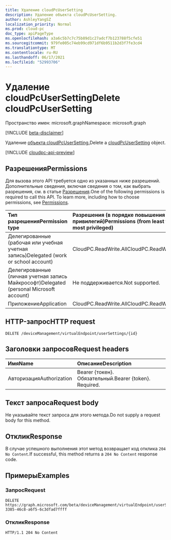```yaml
---
title: Удаление cloudPcUserSetting
description: Удаление объекта cloudPcUserSetting.
author: AshleyYangSZ
localization_priority: Normal
ms.prod: cloud-pc
doc_type: apiPageType
ms.openlocfilehash: a3a6c5b7c7c75b89d1c27adcf7b123788f5cfe51
ms.sourcegitcommit: 979fe005c74eb99cd971df6b9511b2d3f7fe3cd4
ms.translationtype: MT
ms.contentlocale: ru-RU
ms.lasthandoff: 06/17/2021
ms.locfileid: "52993706"
---
```

# <a name="delete-cloudpcusersetting"></a><span data-ttu-id="dc3a8-103">Удаление cloudPcUserSetting</span><span class="sxs-lookup"><span data-stu-id="dc3a8-103">Delete cloudPcUserSetting</span></span>

<span data-ttu-id="dc3a8-104">Пространство имен: microsoft.graph</span><span class="sxs-lookup"><span data-stu-id="dc3a8-104">Namespace: microsoft.graph</span></span>

[!INCLUDE [beta-disclaimer](../../includes/beta-disclaimer.md)]

<span data-ttu-id="dc3a8-105">Удаление [объекта cloudPcUserSetting.](../resources/cloudpcusersetting.md)</span><span class="sxs-lookup"><span data-stu-id="dc3a8-105">Delete a [cloudPcUserSetting](../resources/cloudpcusersetting.md) object.</span></span>

[!INCLUDE [cloudpc-api-preview](../../includes/cloudpc-api-preview.md)]
## <a name="permissions"></a><span data-ttu-id="dc3a8-106">Разрешения</span><span class="sxs-lookup"><span data-stu-id="dc3a8-106">Permissions</span></span>

<span data-ttu-id="dc3a8-p101">Для вызова этого API требуется одно из указанных ниже разрешений. Дополнительные сведения, включая сведения о том, как выбрать разрешения, см. в статье [Разрешения](/graph/permissions-reference).</span><span class="sxs-lookup"><span data-stu-id="dc3a8-p101">One of the following permissions is required to call this API. To learn more, including how to choose permissions, see [Permissions](/graph/permissions-reference).</span></span>

|<span data-ttu-id="dc3a8-109">Тип разрешения</span><span class="sxs-lookup"><span data-stu-id="dc3a8-109">Permission type</span></span>|<span data-ttu-id="dc3a8-110">Разрешения (в порядке повышения привилегий)</span><span class="sxs-lookup"><span data-stu-id="dc3a8-110">Permissions (from least to most privileged)</span></span>|
|:---|:---|
|<span data-ttu-id="dc3a8-111">Делегированные (рабочая или учебная учетная запись)</span><span class="sxs-lookup"><span data-stu-id="dc3a8-111">Delegated (work or school account)</span></span>|<span data-ttu-id="dc3a8-112">CloudPC.ReadWrite.All</span><span class="sxs-lookup"><span data-stu-id="dc3a8-112">CloudPC.ReadWrite.All</span></span>|
|<span data-ttu-id="dc3a8-113">Делегированные (личная учетная запись Майкрософт)</span><span class="sxs-lookup"><span data-stu-id="dc3a8-113">Delegated (personal Microsoft account)</span></span>|<span data-ttu-id="dc3a8-114">Не поддерживается.</span><span class="sxs-lookup"><span data-stu-id="dc3a8-114">Not supported.</span></span>|
|<span data-ttu-id="dc3a8-115">Приложение</span><span class="sxs-lookup"><span data-stu-id="dc3a8-115">Application</span></span>|<span data-ttu-id="dc3a8-116">CloudPC.ReadWrite.All</span><span class="sxs-lookup"><span data-stu-id="dc3a8-116">CloudPC.ReadWrite.All</span></span>|

## <a name="http-request"></a><span data-ttu-id="dc3a8-117">HTTP-запрос</span><span class="sxs-lookup"><span data-stu-id="dc3a8-117">HTTP request</span></span>

<!-- {
  "blockType": "ignored"
}
-->

``` http
DELETE /deviceManagement/virtualEndpoint/userSettings/{id}
```

## <a name="request-headers"></a><span data-ttu-id="dc3a8-118">Заголовки запросов</span><span class="sxs-lookup"><span data-stu-id="dc3a8-118">Request headers</span></span>
|<span data-ttu-id="dc3a8-119">Имя</span><span class="sxs-lookup"><span data-stu-id="dc3a8-119">Name</span></span>|<span data-ttu-id="dc3a8-120">Описание</span><span class="sxs-lookup"><span data-stu-id="dc3a8-120">Description</span></span>|
|:---|:---|
|<span data-ttu-id="dc3a8-121">Авторизация</span><span class="sxs-lookup"><span data-stu-id="dc3a8-121">Authorization</span></span>|<span data-ttu-id="dc3a8-p102">Bearer {токен}. Обязательный.</span><span class="sxs-lookup"><span data-stu-id="dc3a8-p102">Bearer {token}. Required.</span></span>|

## <a name="request-body"></a><span data-ttu-id="dc3a8-124">Текст запроса</span><span class="sxs-lookup"><span data-stu-id="dc3a8-124">Request body</span></span>
<span data-ttu-id="dc3a8-125">Не указывайте текст запроса для этого метода.</span><span class="sxs-lookup"><span data-stu-id="dc3a8-125">Do not supply a request body for this method.</span></span>

## <a name="response"></a><span data-ttu-id="dc3a8-126">Отклик</span><span class="sxs-lookup"><span data-stu-id="dc3a8-126">Response</span></span>

<span data-ttu-id="dc3a8-127">В случае успешного выполнения этот метод возвращает код отклика `204 No Content`.</span><span class="sxs-lookup"><span data-stu-id="dc3a8-127">If successful, this method returns a `204 No Content` response code.</span></span>

## <a name="examples"></a><span data-ttu-id="dc3a8-128">Примеры</span><span class="sxs-lookup"><span data-stu-id="dc3a8-128">Examples</span></span>

### <a name="request"></a><span data-ttu-id="dc3a8-129">Запрос</span><span class="sxs-lookup"><span data-stu-id="dc3a8-129">Request</span></span>
<!-- {
  "blockType": "request",
  "name": "delete_cloudpcusersetting"
}
-->
``` http
DELETE https://graph.microsoft.com/beta/deviceManagement/virtualEndpoint/userSettings/b0c2d35f-3385-46c8-a6f5-6c3dfad7ffff
```


### <a name="response"></a><span data-ttu-id="dc3a8-130">Отклик</span><span class="sxs-lookup"><span data-stu-id="dc3a8-130">Response</span></span>

<!-- {
  "blockType": "response",
  "truncated": true
}
-->
``` http
HTTP/1.1 204 No Content
```
